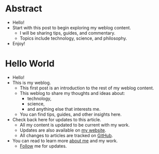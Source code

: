# Abstract
- Hello!
- Start with this post to begin exploring my weblog content.
    - I will be sharing tips, guides, and commentary.
    - Topics include technology, science, and philosophy.
- Enjoy!

# Hello World
- Hello!
- This is my weblog.
    - This first post is an introduction to the rest of my weblog content.
    - This weblog to share my thoughts and ideas about:
        - technology,
        - science,
        - and anything else that interests me.
    - You can find tips, guides, and other insights here.
- Check back here for updates to this article.
    - All my content is updated to be current with my work.
    - Updates are also available on [my website].
    - All changes to articles are tracked on [GitHub].
- You can read to learn more [about me] and my work.
    - [Follow] me for updates.

[GitHub]: https://github.com/systemcarl/weblog
[about me]: ./about-me.md
[my website]: https://carledwardlyons.ca
[follow]: ./about-me.md#thanks-&-follow
